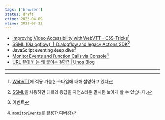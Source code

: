 ```yaml
---
tags: ['browser']
status: draft
ctime: 2022-04-09
mtime: 2024-03-22
---
```


- [Improving Video Accessibility with WebVTT - CSS-Tricks](https://css-tricks.com/improving-video-accessibility-with-webvtt/)[^135-2]
- [SSML (Dialogflow)  |  Dialogflow and legacy Actions SDK](https://developers.google.com/actions/reference/ssml)[^135-3]
- [JavaScript eventing deep dive](https://web.dev/eventing-deepdive/)[^135-4]
- [Monitor Events and Function Calls via Console](https://davidwalsh.name/monitorevents)[^135-5]
- [URL 끝에 ‘/’ 는 왜 붙이는 걸까? | Uno’s Blog](https://djkeh.github.io/articles/Why-do-we-put-slash-at-the-end-of-URL-kor/)

---

[^135-2]: [WebVTT](https://developer.mozilla.org/en-US/docs/Web/API/WebVTT_API)에 적용 가능한 스타일에 대해 설명하고 있다
[^135-3]: [SSML](https://cloud.google.com/text-to-speech/docs/ssml?hl=ko)을 사용하면 대화의 응답을 자연스러운 말처럼 보이게 할 수 있습니다.
[^135-4]: 이벤트
[^135-5]: [`monitorEvents`](https://developer.chrome.com/blog/quickly-monitor-events-from-the-console-panel-2/)를 활용한 디버깅
